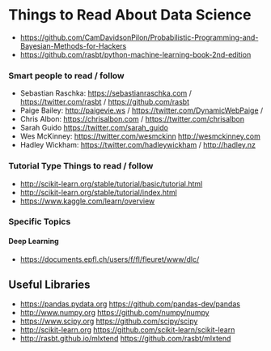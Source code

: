 # Things to Read About Data Science

* https://github.com/CamDavidsonPilon/Probabilistic-Programming-and-Bayesian-Methods-for-Hackers
* https://github.com/rasbt/python-machine-learning-book-2nd-edition


### Smart people to read / follow
* Sebastian Raschka: https://sebastianraschka.com / https://twitter.com/rasbt / https://github.com/rasbt
* Paige Bailey: http://paigevie.ws / https://twitter.com/DynamicWebPaige / 
* Chris Albon: https://chrisalbon.com / https://twitter.com/chrisalbon
* Sarah Guido https://twitter.com/sarah_guido
* Wes McKinney: https://twitter.com/wesmckinn http://wesmckinney.com
* Hadley Wickham: https://twitter.com/hadleywickham / http://hadley.nz


### Tutorial Type Things to read / follow
* http://scikit-learn.org/stable/tutorial/basic/tutorial.html
* http://scikit-learn.org/stable/tutorial/index.html
* https://www.kaggle.com/learn/overview


### Specific Topics

#### Deep Learning
* https://documents.epfl.ch/users/f/fl/fleuret/www/dlc/



## Useful Libraries
* https://pandas.pydata.org https://github.com/pandas-dev/pandas
* http://www.numpy.org https://github.com/numpy/numpy
* https://www.scipy.org https://github.com/scipy/scipy
* http://scikit-learn.org https://github.com/scikit-learn/scikit-learn
* http://rasbt.github.io/mlxtend  https://github.com/rasbt/mlxtend
